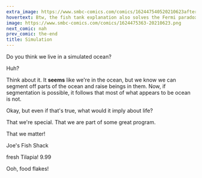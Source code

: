```yaml
---
extra_image: https://www.smbc-comics.com/comics/162447540520210623after.png
hovertext: Btw, the fish tank explanation also solves the Fermi paradox.
image: https://www.smbc-comics.com/comics/1624475363-20210623.png
next_comic: nah
prev_comic: the-end
title: Simulation
---
```


Do you think we live in a simulated ocean?

Huh?

Think about it. It **seems** like we're in the ocean, but we know we can segment off parts of the ocean and raise beings in them. Now, if segmentation is possible, it follows that most of what appears to be ocean is not.

Okay, but even if that's true, what would it imply about life?

That we're special. That we are part of some great program.

That we matter!

Joe's Fish Shack

fresh Tilapia! 9.99

Ooh, food flakes!
